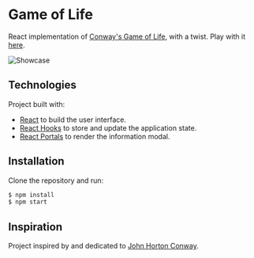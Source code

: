 # Game of Life

React implementation of [Conway's Game of Life](https://wikipedia.org/wiki/Conway%27s_Game_of_Life), with a twist.
Play with it [here](https://andreacarrara.github.io/game-of-life).

![Showcase](assets/showcase.gif)

## Technologies

Project built with:

- [React](https://reactjs.org) to build the user interface.
- [React Hooks](https://reactjs.org/docs/hooks-intro.html) to store and update the application state.
- [React Portals](https://reactjs.org/docs/portals.html) to render the information modal.

## Installation

Clone the repository and run:

```bash
$ npm install
$ npm start
```

## Inspiration

Project inspired by and dedicated to [John Horton Conway](https://wikipedia.org/wiki/John_Horton_Conway).
